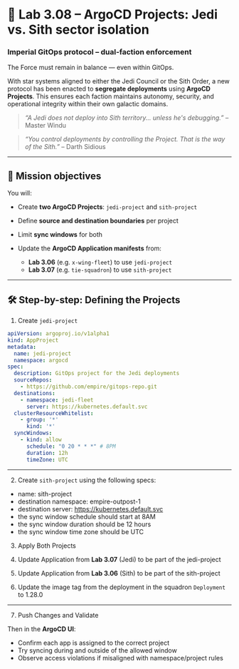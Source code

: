 # 🧭 Lab 3.08 – ArgoCD Projects: Jedi vs. Sith sector isolation

### **Imperial GitOps protocol – dual-faction enforcement**

The Force must remain in balance — even within GitOps.

With star systems aligned to either the Jedi Council or the Sith Order, a new protocol has been enacted to **segregate deployments** using **ArgoCD Projects**. This ensures each faction maintains autonomy, security, and operational integrity within their own galactic domains.

> *“A Jedi does not deploy into Sith territory... unless he's debugging.”* – Master Windu

> *“You control deployments by controlling the Project. That is the way of the Sith.”* – Darth Sidious

---

## 🎯 Mission objectives

You will:

* Create **two ArgoCD Projects**: `jedi-project` and `sith-project`
* Define **source and destination boundaries** per project
* Limit **sync windows** for both
* Update the **ArgoCD Application manifests** from:

  * **Lab 3.06** (e.g. `x-wing-fleet`) to use `jedi-project`
  * **Lab 3.07** (e.g. `tie-squadron`) to use `sith-project`

---

## 🛠️ Step-by-step: Defining the Projects

1. Create `jedi-project`

```yaml
apiVersion: argoproj.io/v1alpha1
kind: AppProject
metadata:
  name: jedi-project
  namespace: argocd
spec:
  description: GitOps project for the Jedi deployments
  sourceRepos:
    - https://github.com/empire/gitops-repo.git
  destinations:
    - namespace: jedi-fleet
      server: https://kubernetes.default.svc
  clusterResourceWhitelist:
    - group: '*'
      kind: '*'
  syncWindows:
    - kind: allow
      schedule: "0 20 * * *" # 8PM
      duration: 12h
      timeZone: UTC
```

---

2. Create `sith-project` using the following specs:

- name: sith-project
- destination namespace: empire-outpost-1
- destination server: https://kubernetes.default.svc
- the sync window schedule should start at 8AM
- the sync window duration should be 12 hours
- the sync window time zone should be UTC

3. Apply Both Projects

4. Update Application from **Lab 3.07** (Jedi) to be part of the jedi-project

5. Update Application from **Lab 3.06** (Sith) to be part of the sith-project

6. Update the image tag from the deployment in the squadron `Deployment` to 1.28.0

---

7. Push Changes and Validate

Then in the **ArgoCD UI**:

* Confirm each app is assigned to the correct project
* Try syncing during and outside of the allowed window
* Observe access violations if misaligned with namespace/project rules